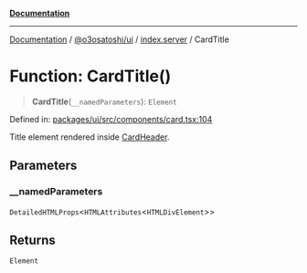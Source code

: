 [**Documentation**](../../../../README.md)

***

[Documentation](../../../../README.md) / [@o3osatoshi/ui](../../README.md) / [index.server](../README.md) / CardTitle

# Function: CardTitle()

> **CardTitle**(`__namedParameters`): `Element`

Defined in: [packages/ui/src/components/card.tsx:104](https://github.com/o3osatoshi/experiment/blob/54ab00df974a3e9f8283fbcd8c611ed1e0274132/packages/ui/src/components/card.tsx#L104)

Title element rendered inside [CardHeader](CardHeader.md).

## Parameters

### \_\_namedParameters

`DetailedHTMLProps`\<`HTMLAttributes`\<`HTMLDivElement`\>\>

## Returns

`Element`
